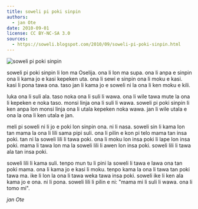 ```yaml
---
title: soweli pi poki sinpin
authors:
  - jan Ote
date: 2010-09-01
license: CC BY-NC-SA 3.0
sources:
  - https://soweli.blogspot.com/2010/09/soweli-pi-poki-sinpin.html
---
```


<!-- "Mother and child" by Robert Parviainen (https://www.flickr.com/photos/rtv/131284943). CC BY-NC-SA 2.0. -->
![soweli pi poki sinpin](https://live.staticflickr.com/45/131284943_57b10bc71c_b.jpg)

soweli pi poki sinpin li lon ma Oselija. ona li lon ma supa. ona li anpa e sinpin ona li kama jo e kasi kepeken uta. ona li sewi e sinpin ona li moku e kasi. kasi li pona tawa ona. taso jan li kama jo e soweli ni la ona li ken moku e kili.

luka ona li suli ala. taso noka ona li suli li wawa. ona li wile tawa mute la ona li kepeken e noka taso. monsi linja ona li suli li wawa. soweli pi poki sinpin li ken anpa lon monsi linja ona li utala kepeken noka wawa. jan li wile utala e ona la ona li ken utala e jan.

meli pi soweli ni li jo e poki lon sinpin ona. ni li nasa. soweli sin li kama lon tan mama la ona li lili sama pipi suli. ona li pilin e kon pi telo mama tan insa poki. tan ni la soweli lili li tawa poki. ona li moku lon insa poki li lape lon insa poki. mama li tawa lon ma la soweli lili li awen lon insa poki. soweli lili li tawa ala tan insa poki.

soweli lili li kama suli. tenpo mun tu li pini la soweli li tawa e lawa ona tan poki mama. ona li kama jo e kasi li moku. tenpo kama la ona li tawa tan poki tawa ma. ike li lon la ona li tawa weka tawa insa poki. soweli ike li ken ala kama jo e ona. ni li pona. soweli lili li pilin e ni: "mama mi li suli li wawa. ona li tomo mi".

*jan Ote*
